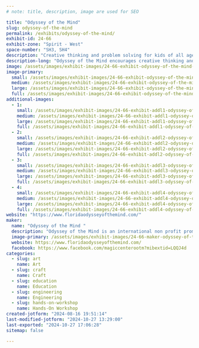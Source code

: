 ```yaml
---
# note: title, description, image are used for SEO

title: "Odyssey of the Mind"
slug: odyssey-of-the-mind
permalink: /exhibits/odyssey-of-the-mind/
exhibit-id: 24-66
exhibit-zone: "Spirit - West"
space-number: "SH3, SH4"
description: "Creative thinking and problem solving for kids of all ages. Form a team today. "
description-long: "Odyssey of the Mind encourages creative thinking and problem solving in a team environment. Our booth will display items made by team members. We will also crush balsa wood structures every hour. We will have a make and take mask craft. "
image: /assets/images/exhibit-images/24-66-exhibit-odyssey-of-the-mind-img-0685-large.jpeg
image-primary: 
  small: /assets/images/exhibit-images/24-66-exhibit-odyssey-of-the-mind-img-0685-small.jpeg
  medium: /assets/images/exhibit-images/24-66-exhibit-odyssey-of-the-mind-img-0685-medium.jpeg
  large: /assets/images/exhibit-images/24-66-exhibit-odyssey-of-the-mind-img-0685-large.jpeg
  full: /assets/images/exhibit-images/24-66-exhibit-odyssey-of-the-mind-img-0685-full.jpeg
additional-images: 
  - 1:
    small: /assets/images/exhibit-images/24-66-exhibit-addl1-odyssey-of-the-mind-img-0646-small.jpeg
    medium: /assets/images/exhibit-images/24-66-exhibit-addl1-odyssey-of-the-mind-img-0646-medium.jpeg
    large: /assets/images/exhibit-images/24-66-exhibit-addl1-odyssey-of-the-mind-img-0646-large.jpeg
    full: /assets/images/exhibit-images/24-66-exhibit-addl1-odyssey-of-the-mind-img-0646-full.jpeg
  - 2:
    small: /assets/images/exhibit-images/24-66-exhibit-addl2-odyssey-of-the-mind-img-0661-small.jpeg
    medium: /assets/images/exhibit-images/24-66-exhibit-addl2-odyssey-of-the-mind-img-0661-medium.jpeg
    large: /assets/images/exhibit-images/24-66-exhibit-addl2-odyssey-of-the-mind-img-0661-large.jpeg
    full: /assets/images/exhibit-images/24-66-exhibit-addl2-odyssey-of-the-mind-img-0661-full.jpeg
  - 3:
    small: /assets/images/exhibit-images/24-66-exhibit-addl3-odyssey-of-the-mind-img-0667-small.jpeg
    medium: /assets/images/exhibit-images/24-66-exhibit-addl3-odyssey-of-the-mind-img-0667-medium.jpeg
    large: /assets/images/exhibit-images/24-66-exhibit-addl3-odyssey-of-the-mind-img-0667-large.jpeg
    full: /assets/images/exhibit-images/24-66-exhibit-addl3-odyssey-of-the-mind-img-0667-full.jpeg
  - 4:
    small: /assets/images/exhibit-images/24-66-exhibit-addl4-odyssey-of-the-mind-img-0692-small.jpeg
    medium: /assets/images/exhibit-images/24-66-exhibit-addl4-odyssey-of-the-mind-img-0692-medium.jpeg
    large: /assets/images/exhibit-images/24-66-exhibit-addl4-odyssey-of-the-mind-img-0692-large.jpeg
    full: /assets/images/exhibit-images/24-66-exhibit-addl4-odyssey-of-the-mind-img-0692-full.jpeg
website: "https://www.floridaodysseyofthemind.com/"
maker: 
  name: "Odyssey of the Mind "
  description: "Odyssey of the Mind is an international non profit promoting creativity and problem solving for students kindergarten through College. "
  image-primary: /assets/images/exhibit-images/24-66-maker-odyssey-of-the-mind-img-2840-medium.jpeg
  website: https://www.floridaodysseyofthemind.com/
  facebook: https://www.facebook.com/magiccenterootm?mibextid=LQQJ4d
categories: 
  - slug: art
    name: Art
  - slug: craft
    name: Craft
  - slug: education
    name: Education
  - slug: engineering
    name: Engineering
  - slug: hands-on-workshop
    name: Hands-On Workshop
created-jotform: "2024-08-16 19:51:14"
last-modified-jotform: "2024-10-27 13:29:00"
last-exported: "2024-10-27 17:06:28"
sitemap: false

---
```

